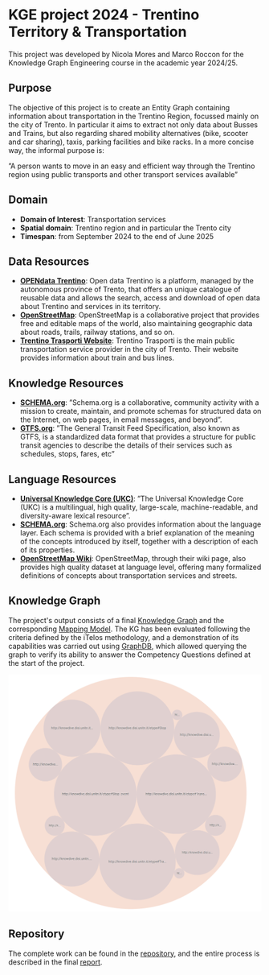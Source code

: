 # KGE project 2024 - Trentino Territory & Transportation
This project was developed by Nicola Mores and Marco Roccon for the Knowledge Graph Engineering course in the academic year 2024/25.

## Purpose
The objective of this project is to create an Entity Graph containing information about transportation in the Trentino Region, focussed mainly on the city of Trento. In particular it aims to extract not only data about Busses and Trains, but also regarding shared mobility alternatives (bike, scooter and car sharing), taxis, parking facilities and bike racks. In a more concise way, the informal purpose is:

”A person wants to move in an easy and efficient way through the Trentino region using
public transports and other transport services available”

## Domain
- **Domain of Interest**: Transportation services
- **Spatial domain**: Trentino region and in particular the Trento city
- **Timespan**: from September 2024 to the end of June 2025

## Data Resources
- **[OPENdata Trentino](https://dati.trentino.it/dataset)**: Open data Trentino is a platform, managed by the autonomous province of Trento, that offers an unique catalogue of reusable data and allows the search, access and download of open data about Trentino and services in its territory.
- **[OpenStreetMap](https://www.openstreetmap.org/#map=6/42.09/12.56)**: OpenStreetMap is a collaborative project that provides free and editable maps of the world, also maintaining geographic data about roads, trails, railway stations, and so on. 
- **[Trentino Trasporti Website](https://www.trentinotrasporti.it/)**: Trentino Trasporti is the main public transportation service provider in the city of Trento. Their website provides information about train and bus lines.

## Knowledge Resources
- **[SCHEMA.org](https://schema.org/)**: ”Schema.org is a collaborative, community activity with a mission to create, maintain, and promote schemas for structured data on the Internet, on web pages, in email messages, and beyond”.
- **[GTFS.org](https://gtfs.org/documentation/overview/)**: ”The General Transit Feed Specification, also known as GTFS, is a standardized data format that provides a structure for public transit agencies to describe the details of their services such as schedules, stops, fares, etc”

## Language Resources
- **[Universal Knowledge Core (UKC)](https://ukc.datascientia.eu/concept)**:  ”The Universal Knowledge Core (UKC) is a multilingual, high quality, large-scale, machine-readable, and diversity-aware lexical resource”.
- **[SCHEMA.org](https://schema.org/)**: Schema.org also provides information about the language layer. Each schema is provided with a brief explanation of the meaning of the concepts introduced by itself, together with a description of each of its properties.
- **[OpenStreetMap Wiki](https://wiki.openstreetmap.org/)**: OpenStreetMap, through their wiki page, also provides high quality dataset at language level, offering many formalized definitions of concepts about transportation services and streets.

## Knowledge Graph
The project's output consists of a final [Knowledge Graph](https://github.com/NikoMrs/KGE-Trentino-Territory-Transportation/tree/main/Phase%205%20-%20Entity%20Definition/Graph) and the corresponding [Mapping Model](https://github.com/NikoMrs/KGE-Trentino-Territory-Transportation/tree/main/Phase%205%20-%20Entity%20Definition/Model). The KG has been evaluated following the criteria defined by the iTelos methodology, and a demonstration of its capabilities was carried out using [GraphDB](https://graphdb.ontotext.com/), which allowed querying the graph to verify its ability to answer the Competency Questions defined at the start of the project.

![Preview](https://github.com/NikoMrs/KGE-Trentino-Territory-Transportation/blob/main/Phase%206%20-%20Evaluation%20%26%20Exploitation/GraphDB.PNG)

## Repository
The complete work can be found in the [repository](https://github.com/NikoMrs/KGE-Trentino-Territory-Transportation), and the entire process is described in the final [report]().














